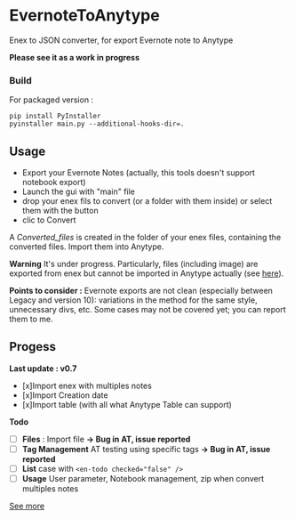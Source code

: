 # EvernoteToAnytype
Enex to JSON converter, for export Evernote note to Anytype

**Please see it as a work in progress**


### Build
For packaged version :
```
pip install PyInstaller 
pyinstaller main.py --additional-hooks-dir=.
```


## Usage
- Export your Evernote Notes (actually, this tools doesn't support notebook export)
- Launch the gui with "main" file
- drop your enex fils to convert (or a folder with them inside) or select them with the button
- clic to Convert

A _Converted_files_  is created in the folder of your enex files, containing the converted files. Import them into Anytype.

**Warning**
It's under progress. 
Particularly, files (including image) are exported from enex but cannot be imported in Anytype actually (see [here](https://github.com/anyproto/anytype-heart/issues/456)).


**Points to consider :**
Evernote exports are not clean (especially between Legacy and version 10): variations in the method for the same style, unnecessary divs, etc.
Some cases may not be covered yet; you can report them to me.



## Progess
**Last update : v0.7** 
- [x]Import enex with multiples notes
- [x]Import Creation date
- [x]Import table (with all what Anytype Table can support)

**Todo**
- [ ] **Files** : Import file **-> Bug in AT, issue reported**
- [ ] **Tag Management** AT testing using specific tags **-> Bug in AT, issue reported**
- [ ] **List** case with `<en-todo checked="false" />`
- [ ] **Usage** User parameter, Notebook management, zip when convert multiples notes

[See more](./docs/history.md)


